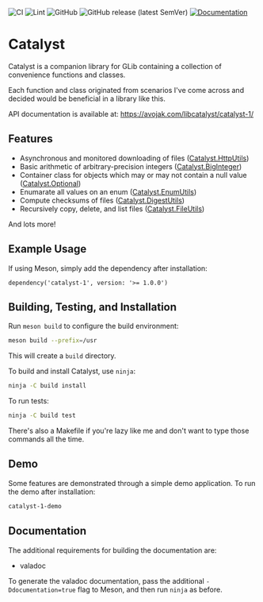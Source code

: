 ![CI](https://github.com/avojak/libcatalyst/actions/workflows/ci.yml/badge.svg)
![Lint](https://github.com/avojak/libcatalyst/actions/workflows/lint.yml/badge.svg)
![GitHub](https://img.shields.io/github/license/avojak/libcatalyst.svg?color=blue)
![GitHub release (latest SemVer)](https://img.shields.io/github/v/release/avojak/libcatalyst?sort=semver)
[![Documentation](https://img.shields.io/badge/documentation-valadoc-a56de2)](https://avojak.com/libcatalyst/catalyst-1/)

# Catalyst

Catalyst is a companion library for GLib containing a collection of convenience functions and classes.

Each function and class originated from scenarios I've come across and decided would be beneficial in a library like this.

API documentation is available at: https://avojak.com/libcatalyst/catalyst-1/

## Features

- Asynchronous and monitored downloading of files ([Catalyst.HttpUtils](https://avojak.com/libcatalyst/catalyst-1/Catalyst.HttpUtils.html))
- Basic arithmetic of arbitrary-precision integers ([Catalyst.BigInteger](https://avojak.com/libcatalyst/catalyst-1/Catalyst.BigInteger.html))
- Container class for objects which may or may not contain a null value ([Catalyst.Optional](https://avojak.com/libcatalyst/catalyst-1/Catalyst.Optional.html))
- Enumarate all values on an enum ([Catalyst.EnumUtils](https://avojak.com/libcatalyst/catalyst-1/Catalyst.EnumUtils.html))
- Compute checksums of files ([Catalyst.DigestUtils](https://avojak.com/libcatalyst/catalyst-1/Catalyst.DigestUtils.html))
- Recursively copy, delete, and list files ([Catalyst.FileUtils](https://avojak.com/libcatalyst/catalyst-1/Catalyst.FileUtils.html))

And lots more!

## Example Usage

If using Meson, simply add the dependency after installation:

```meson
dependency('catalyst-1', version: '>= 1.0.0')
```

## Building, Testing, and Installation

Run `meson build` to configure the build environment:

```bash
meson build --prefix=/usr
```

This will create a `build` directory.

To build and install Catalyst, use `ninja`:

```bash
ninja -C build install
```

To run tests:

```bash
ninja -C build test
```

There's also a Makefile if you're lazy like me and don't want to type those commands all the time.

## Demo

Some features are demonstrated through a simple demo application. To run the demo after installation:

```bash
catalyst-1-demo
```

## Documentation

The additional requirements for building the documentation are:

- valadoc

To generate the valadoc documentation, pass the additional `-Ddocumentation=true` flag to Meson, and then run `ninja` as before.